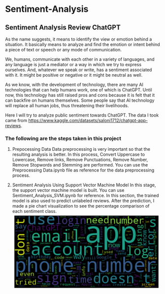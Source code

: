 # Sentiment-Analysis
## Sentiment Analysis Review ChatGPT

As the name suggests, it means to identify the view or emotion behind a situation. It basically means to analyze and find the emotion or intent behind a piece of text or speech or any mode of communication.

We, humans, communicate with each other in a variety of languages, and any language is just a mediator or a way in which we try to express ourselves. And, whatever we speak or write, has a sentiment associated with it. It might be positive or negative or it might be neutral as well.

As we know, with the development of technology, there are many AI technologies that can help humans work, one of which is ChatGPT. Until now, this technology has still raised pros and cons because it is felt that it can backfire on humans themselves. Some people say that AI technology will replace all human jobs, thus threatening their livelihoods.

Here I will try to analyze public sentiment towards ChatGPT. The data I took came from https://www.kaggle.com/datasets/saloni1712/chatgpt-app-reviews. 

### The following are the steps taken in this project

1. Prepocessing Data
Data preprocessing is very important so that the resulting analysis is better. In this process, Convert Uppercase to Lowercase, Remove
links, Remove Punctuations, Remove Number, Remove Stopwords and Stemming are performed. You can use the Preprocessing Data.ipynb file as
reference for the data preprocessing process.


3. Sentiment Analysis Using Support Vector Machine Model
In this stage, the support vector machine model is built. You can use Sentiment_Analysis_SVM.ipynb for reference. In this section, the trained model is also used to predict unlabeled reviews. After the prediction, I made a pie chart visualization to see the percentage comparison of each sentiment class.
![EEG Band Discovery](/asset/neg_chat_gpt.png)



